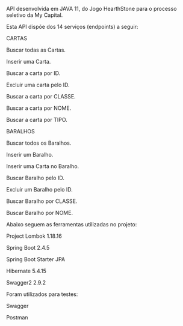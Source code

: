 API desenvolvida em JAVA 11, do Jogo HearthStone para o processo seletivo da My Capital.

Esta API dispõe dos 14 serviços (endpoints) a seguir:

CARTAS
 
Buscar todas as Cartas.
 
Inserir uma Carta.
 
Buscar a carta por ID.
 
Excluir uma carta pelo ID.
 
Buscar a carta por CLASSE.
 
Buscar a carta por NOME.

Buscar a carta por TIPO.

BARALHOS

Buscar todos os Baralhos.

Inserir um Baralho.

Inserir uma Carta no Baralho.

Buscar Baralho pelo ID.

Excluir um Baralho pelo ID.

Buscar Baralho por CLASSE.

Buscar Baralho por NOME.

Abaixo seguem as ferramentas utilizadas no projeto:

  Project Lombok 1.18.16
  
  Spring Boot 2.4.5
 
 Spring Boot Starter JPA
 
  Hibernate 5.4.15

Swagger2 2.9.2
  
Foram utilizados para testes:

   Swagger
   
   Postman
